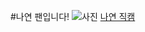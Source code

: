 #나연 팬입니다!
![사진](https://encrypted-tbn1.gstatic.com/images?q=tbn:ANd9GcTB3HrM90RosU6G_LZGB-K_7-PGk5tzMKnNGPLDV67A13gq33Fa)
[나연 직캠](https://youtu.be/ofLKM2paaIc)
